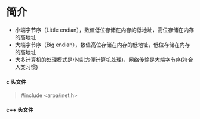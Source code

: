 # 简介
+ 小端字节序（Little endian），数值低位存储在内存的低地址，高位存储在内存的高地址
+ 大端字节序（Big endian），数值高位存储在内存的低地址，低位存储在内存的高地址
+ 大多计算机的处理模式是小端(方便计算机处理)，网络传输是大端字节序(符合人类习惯)

#### c 头文件   
> #include <arpa/inet.h>

#### c++ 头文件
>